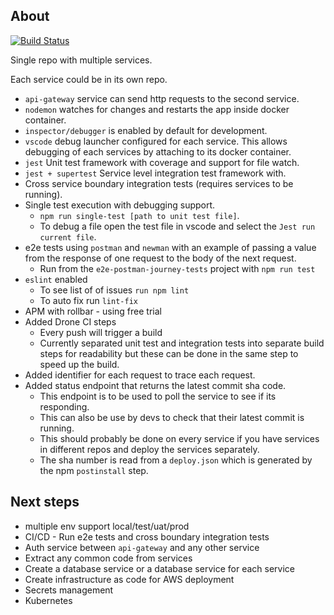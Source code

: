 ## About

[![Build Status](https://cloud.drone.io/api/badges/davidoleary/micro-services-docker-compose/status.svg)](https://cloud.drone.io/davidoleary/micro-services-docker-compose)

Single repo with multiple services.

Each service could be in its own repo.

- `api-gateway` service can send http requests to the second service.
- `nodemon` watches for changes and restarts the app inside docker container.
- `inspector/debugger` is enabled by default for development.
- `vscode` debug launcher configured for each service. This allows debugging of each services by attaching to its docker container.
- `jest` Unit test framework with coverage and support for file watch.
- `jest + supertest` Service level integration test framework with.
- Cross service boundary integration tests (requires services to be running).
- Single test execution with debugging support.
  - `npm run single-test [path to unit test file]`.
  - To debug a file open the test file in vscode and select the `Jest run current file`.
- e2e tests using `postman` and `newman` with an example of passing a value from the response of one request to the body of the next request.
  - Run from the `e2e-postman-journey-tests` project with `npm run test`
- `eslint` enabled 
  - To see list of of issues `run npm lint`
  - To auto fix run `lint-fix`
- APM with rollbar - using free trial
- Added Drone CI steps
  - Every push will trigger a build
  - Currently separated unit test and integration tests into separate build steps for readability but these can be done in the same step to speed up the build.
- Added identifier for each request to trace each request.
- Added status endpoint that returns the latest commit sha code.
  - This endpoint is to be used to poll the service to see if its responding.
  - This can also be use by devs to check that their latest commit is running.
  - This should probably be done on every service if you have services in different repos and deploy the services separately.
  - The sha number is read from a `deploy.json` which is generated by the npm `postinstall` step.  

## Next steps

- multiple env support local/test/uat/prod
- CI/CD - Run e2e tests and cross boundary integration tests
- Auth service between `api-gateway` and any other service
- Extract any common code from services
- Create a database service or a database service for each service
- Create infrastructure as code for AWS deployment
-  Secrets management
-  Kubernetes 
